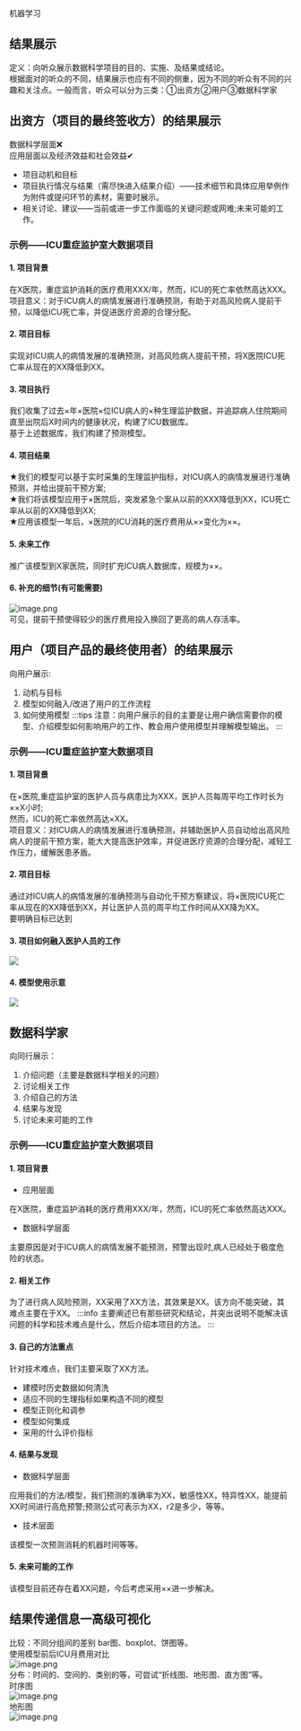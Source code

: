 机器学习
<a name="fhoI7"></a>
## 结果展示
定义：向听众展示数据科学项目的目的、实施、及结果或结论。<br />根据面对的听众的不同，结果展示也应有不同的侧重，因为不同的听众有不同的兴趣和关注点。一般而言，听众可以分为三类：①出资方②用户③数据科学家
<a name="tu9Pe"></a>
## 出资方（项目的最终签收方）的结果展示
数据科学层面❌<br />应用层面以及经济效益和社会效益✔

- 项目动机和目标
- 项目执行情况与结果（需尽快进入结果介绍）——技术细节和具体应用举例作为附件或提问环节的素材，需要时展示。
- 相关讨论、建议——当前或进一步工作面临的关键问题或网难;未来可能的工作。
<a name="TkD48"></a>
### 示例——ICU重症监护室大数据项目
<a name="kNTn8"></a>
#### 1. 项目背景
在X医院，重症监护消耗的医疗费用XXX/年，然而，ICU的死亡率依然高达XXX。<br />项目意义：对于ICU病人的病情发展进行准确预测，有助于对高风险病人提前干预，以降低ICU死亡率，并促进医疗资源的合理分配。
<a name="vWU6U"></a>
#### 2. 项目目标
实现对ICU病人的病情发展的准确预测，对高风险病人提前干预，将X医院ICU死亡率从现在的XX降低到XX。
<a name="eiOCo"></a>
#### 3. 项目执行
我们收集了过去×年×医院×位ICU病人的×种生理监护数据，并追踪病人住院期间直至出院后X时间内的健康状况，构建了ICU数据库。<br />基于上述数据库，我们构建了预测模型。
<a name="jtUCI"></a>
#### 4. 项目结果
★我们的模型可以基于实时采集的生理监护指标，对ICU病人的病情发展进行准确预测，并给出提前干预方案;<br />★我们将该模型应用于×医院后，突发紧急个案从以前的XXX降低到XX，ICU死亡率从以前的XX降低到XX;<br />★应用该模型一年后，×医院的ICU消耗的医疗费用从××变化为××。
<a name="SjZHM"></a>
#### 5. 未来工作
推广该模型到X家医院，同时扩充ICU病人数据库，规模为××。
<a name="n7NiO"></a>
#### 6. 补充的细节(有可能需要)
![image.png](https://cdn.nlark.com/yuque/0/2021/png/396745/1628321714428-db543924-bdce-47ac-91c2-c15ab9344378.png#clientId=uc8ac87b8-6dab-4&from=paste&height=204&id=u41d4291c&originHeight=407&originWidth=1295&originalType=binary&ratio=1&size=478077&status=done&style=shadow&taskId=u5bc450d7-ea36-4b05-b50b-f85c4002df7&width=648)<br />可见，提前干预使得较少的医疗费用投入换回了更高的病人存活率。
<a name="jEt6a"></a>
## 用户（项目产品的最终使用者）的结果展示
向用户展示:

1. 动机与目标
2. 模型如何融入/改进了用户的工作流程
3. 如何使用模型
:::tips
注意：向用户展示的目的主要是让用户确信需要你的模型、介绍模型如何影响用户的工作、教会用户使用模型并理解模型输出。
:::
<a name="bthq9"></a>
### 示例——ICU重症监护室大数据项目
<a name="V93D2"></a>
#### 1. 项目背景
在×医院,重症监护室的医护人员与病患比为XXX，医护人员每周平均工作时长为××X小时;<br />然而，ICU的死亡率依然高达×XX。<br />项目意义：对ICU病人的病情发展进行准确预测，并辅助医护人员自动给出高风险病人的提前干预方案，能大大提高医护效率，并促进医疗资源的合理分配，减轻工作压力，缓解医患矛盾。
<a name="T3htR"></a>
#### 2. 项目目标
通过对ICU病人的病情发展的准确预测与自动化干预方察建议，将×医院ICU死亡率从现在的XX降低到XX，并让医护人员的周平均工作时间从XX降为XX。<br />要明确目标已达到
<a name="IYk1q"></a>
#### 3. 项目如何融入医护人员的工作
![](https://cdn.nlark.com/yuque/0/2021/jpeg/396745/1628323705551-12374192-f25c-4244-9117-2ba9f7130e61.jpeg)
<a name="B8ZLM"></a>
#### 4. 模型使用示意
![](https://cdn.nlark.com/yuque/0/2021/jpeg/396745/1628323264180-d987d07d-fa19-4eb4-aeb7-d0c3530a4983.jpeg)
<a name="izRhK"></a>
## 数据科学家
向同行展示：

1. 介绍问题（主要是数据科学相关的问题）
2. 讨论相关工作
3. 介绍自己的方法
4. 结果与发现
5. 讨论未来可能的工作
<a name="Nh1hr"></a>
### 示例——ICU重症监护室大数据项目
<a name="F7qsx"></a>
#### 1. 项目背景

- 应用层面

在X医院，重症监护消耗的医疗费用XXX/年，然而，ICU的死亡率依然高达XXX。

- 数据科学层面

主要原因是对于ICU病人的病情发展不能预测，预警出现时,病人已经处于极度危险的状态。
<a name="sYiqV"></a>
#### 2. 相关工作
为了进行病人风险预测，XX采用了XX方法，其效果是XX。该方向不能突破，其难点主要在于XX。
:::info
主要阐述已有那些研究和结论，并突出说明不能解决该问题的科学和技术难点是什么，然后介绍本项目的方法。
:::
<a name="Fq4nP"></a>
#### 3. 自己的方法重点
针对技术难点，我们主要采取了XX方法。

- 建模时历史数据如何清洗
- 适应不同的生理指标如果构造不同的模型
- 模型正则化和调参
- 模型如何集成
- 采用的什么评价指标
<a name="YLecQ"></a>
#### 4. 结果与发现

- 数据科学层面

应用我们的方法/模型，我们预测的准确率为XX，敏感性XX，特异性XX，能提前XX时间进行高危预警;预测公式可表示为XX，r2是多少，等等。

- 技术层面

该模型一次预测消耗的机器时间等等。
<a name="u9yfN"></a>
#### 5. 未来可能的工作
该模型目前还存在着XX问题，今后考虑采用××进一步解决。
<a name="wKV7c"></a>
## 结果传递信息一高级可视化
比较：不同分组间的差别 bar图、boxplot、饼图等。<br />使用模型前后ICU月费用对比<br />![image.png](https://cdn.nlark.com/yuque/0/2021/png/396745/1628322843453-992f4a59-47df-4b4c-a680-cc5f2252b99e.png#clientId=uc8ac87b8-6dab-4&from=paste&height=248&id=u26a48f6e&originHeight=331&originWidth=712&originalType=binary&ratio=1&size=203689&status=done&style=shadow&taskId=ub2bff4d6-2b7d-4e9d-a99a-376963e41b2&width=534)<br />分布：时间的、空间的、类别的等，可尝试“折线图、地形图、直方图”等。<br />时序图<br />![image.png](https://cdn.nlark.com/yuque/0/2021/png/396745/1628322895204-5a2df6fb-1b22-4482-b06a-eb9defa58e60.png#clientId=uc8ac87b8-6dab-4&from=paste&height=208&id=ud9780cb1&originHeight=277&originWidth=912&originalType=binary&ratio=1&size=142941&status=done&style=shadow&taskId=u28048314-757a-4e6f-b1d2-6c601b0528b&width=684)<br />地形图<br />![image.png](https://cdn.nlark.com/yuque/0/2021/png/396745/1628322920295-6d91be5d-b07a-4964-8f1d-1a6da2eb1220.png#clientId=uc8ac87b8-6dab-4&from=paste&height=302&id=u195e7f2d&originHeight=403&originWidth=915&originalType=binary&ratio=1&size=445818&status=done&style=shadow&taskId=u5438e566-3c1f-4fa1-ad44-a5f5ac9a9a3&width=686)
